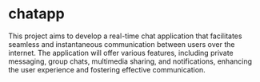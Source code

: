 # chatapp
This project aims to develop a real-time chat application that facilitates seamless and instantaneous communication between users over the internet. The application will offer various features, including private messaging, group chats, multimedia sharing, and notifications, enhancing the user experience and fostering effective communication.
